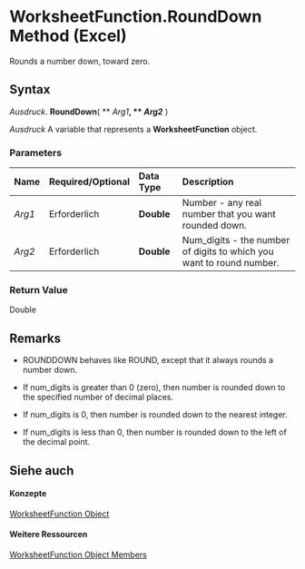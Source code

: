 
# WorksheetFunction.RoundDown Method (Excel)

Rounds a number down, toward zero.


## Syntax

 _Ausdruck_. **RoundDown**( ** _Arg1_**, ** _Arg2_** )

 _Ausdruck_ A variable that represents a **WorksheetFunction** object.


### Parameters



|**Name**|**Required/Optional**|**Data Type**|**Description**|
|:-----|:-----|:-----|:-----|
| _Arg1_|Erforderlich|**Double**|Number - any real number that you want rounded down.|
| _Arg2_|Erforderlich|**Double**|Num_digits - the number of digits to which you want to round number.|

### Return Value

Double


## Remarks




- ROUNDDOWN behaves like ROUND, except that it always rounds a number down.
    
- If num_digits is greater than 0 (zero), then number is rounded down to the specified number of decimal places.
    
- If num_digits is 0, then number is rounded down to the nearest integer.
    
- If num_digits is less than 0, then number is rounded down to the left of the decimal point.
    

## Siehe auch


#### Konzepte


[WorksheetFunction Object](7b1d5639-363d-632c-2cf0-2232562646b6.md)
#### Weitere Ressourcen


[WorksheetFunction Object Members](http://msdn.microsoft.com/library/6811ca87-4b53-0bff-88c9-30bf7497879a%28Office.15%29.aspx)